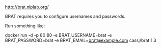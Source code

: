 http://brat.nlplab.org/

BRAT requires you to configure usernames and passwords. 

Run something like:

  docker run -d -p 80:80 -e BRAT_USERNAME=brat -e BRAT_PASSWORD=brat -e BRAT_EMAIL=brat@example.com  cassj/brat:1.3 




